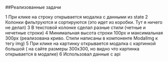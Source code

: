 ##Реализованные задачи

1 При клике на строку открывается модалка с данными из state
2 Колонки фильтруются и сортируются (это идет из коробки. Тут я ничего не делал)
3 В текстовой колонке сделал разные стили (четные и нечетные строки)
4 Минимальная высота строки 100px и максимальная 300px (реализована криво. Стили написаны в компоненте ModalImg к тегу img)
5 При клике на картинку открывается модалка с картинкой большой ( на сайте размеры 300х300, но видно что картинка открывается в модалке)
6 Использовал данные с api 

